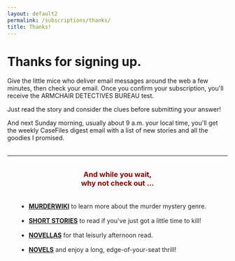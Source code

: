 ```yaml
---
layout: default2
permalink: /subscriptions/thanks/
title: Thanks!
---
```


<div class="thanks-for-signing-up">
      <h1>Thanks for signing up.</h1>
      <p>Give the little mice who deliver email messages around the web a few minutes, then check your email. Once you confirm your subscription, you'll receive the <span class="bloodred">ARMCHAIR DETECTIVES BUREAU</span> test.</p>
      <p>Just read the story and consider the clues before submitting your answer!</p>
      <p>And next Sunday morning, usually about 9 a.m. your local time, you'll get the weekly <span class="bloodred">CaseFiles</span> digest email with a list of new stories and all the goodies I promised.</p>

<hr style="margin:2rem 0;">

<div style="width:500px;max-width:90%;margin:0 auto;">
  <h3 style="color:#8b0000;text-align:center;">And while you wait,<br>why not check out &hellip;</h3>
  <br>
  <ul style="margin:0 auto;text-align: left;color:#242424;">
    <li style="margin-bottom: 1rem;"><a href="/murderwiki/" style="font-weight: bold;text-decoration: underline;">MURDERWIKI</a> to learn more about the murder mystery genre.</li>
    <li style="margin-bottom: 1rem;"><a href="/short-stories/" style="font-weight: bold;text-decoration: underline;">SHORT STORIES</a> to read if you've just got a little time to kill!</li>
    <li style="margin-bottom: 1rem;"><a href="/novellas/" style="font-weight: bold;text-decoration: underline;">NOVELLAS</a> for that leisurly afternoon read.</li>
    <li style="margin-bottom: 1rem;"><a href="novels/" style="font-weight: bold;text-decoration: underline;">NOVELS</a> and enjoy a long, edge-of-your-seat thrill!</li>
  </ul>

</div>

</div> <!-- end div thanks -->